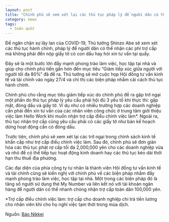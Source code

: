 ```yaml
---
layout: post
title: "Chính phủ sẽ xem xét lại các thủ tục pháp lý để người dân có thể nhận hỗ trợ online trong đợt dịch COVID-19"
category: news
tags: 
  - toàn quốc
---
```

Để ngăn chặn sự lây lan của COVID-19, Thủ tướng Shinzo Abe sẽ xem xét các thủ tục hành chính, pháp lý để người dân có thể nhận các phí trợ cấp mà không phải đến nộp giấy tờ có con dấu hay hỏi xin tư vấn tại quầy.

Đây sẽ là một bước lớn đẩy mạnh phong trào làm việc, học tập tại nhà và giúp cho chính phủ tiến gần hơn đến mục tiêu “Giảm tiếp xúc giữa người với người tối đa 80%” đã đề ra. Thủ tướng sẽ mở cuộc họp Hội đồng tư vấn kinh tế và tài chính vào ngày 27/4 và chỉ thị các biện pháp nhằm cải cách thủ tục hành chính.

Chính phủ cho rằng mục tiêu giảm tiếp xúc do chính phủ đề ra gặp trở ngại một phần do thủ tục pháp lý yêu cầu phải hội đủ 3 yếu tố khi thực thi: gặp mặt, đóng dấu và giấy tờ. Ví dụ như có nhiều trường hợp các doanh nghiệp cần phải đến xin tư vấn của các nhân viên công chức ở trung tâm giới thiệu việc làm Hello Work khi muốn nhận trợ cấp điều chỉnh việc làm*. Ngoài ra, thủ tục nhận trợ cấp cũng yêu cầu phải có các giấy tờ như bản kế hoạch dừng hoạt động cần có đóng dấu.

Trước tiên, chính phủ sẽ xem xét lại các trở ngại trong chính sách kinh tế khẩn cấp như trợ cấp điều chỉnh việc làm. Sau đó, chính phủ sẽ đơn giản hóa các thủ tục phát rợ cấp tối đa 2,000,000 yên cho các doanh nghiệp vừa và nhỏ để có thể tiếp tục hoạt động kinh doanh hay các thủ tục kéo dài thời hạn thu thuế địa phương.

Các đại diện của phía công ty tư nhân là thành viên Hội đồng tư vấn kinh tế và tài chính cũng sẽ kiến nghị với chính phủ về các biện pháp nhằm đẩy mạnh phong trào làm việc, học tập tại nhà. Một trong các biện pháp đó là tăng số người sử dụng thẻ My Number và liên kết nó với tài khoản ngân hàng để người dân có thể nhanh chóng nhận trợ cấp toàn dân 100,000 yên.

*Trợ cấp điều chỉnh việc làm: trợ cấp cho doanh nghiệp chi trả tiền lương cho nhân viên khi cho họ nghỉ việc tạm thời trong mùa dịch.

Nguồn: [Báo Nikkei](https://www.nikkei.com/article/DGXMZO58509250V20C20A4MM8000/)